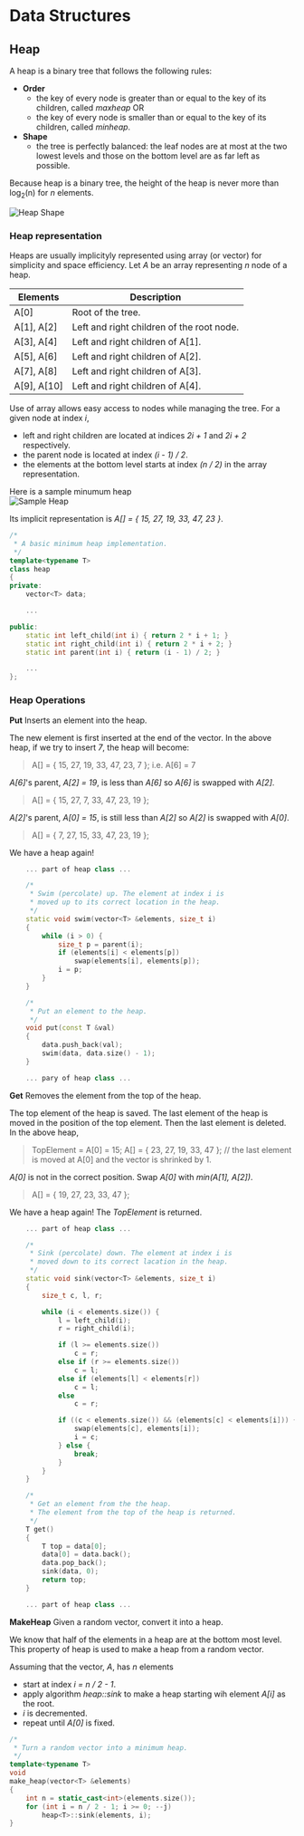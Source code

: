 # Data Structures

## Heap
A heap is a binary tree that follows the following rules:
- **Order**
  - the key of every node is greater than or equal to the key of its children, called *maxheap* OR
  - the key of every node is smaller than or equal to the key of its children, called *minheap*.
- **Shape**
  - the tree is perfectly balanced: the leaf nodes are at most at the two lowest levels and those on the bottom level are as far left as possible.
  
Because heap is a binary tree, the height of the heap is never more than log<sub>2</sub>(n) for *n* elements.

![Heap Shape](heap-shape.jpeg)

### Heap representation
Heaps are usually implicityly represented using array (or vector) for simplicity and space efficiency. Let *A* be an array representing *n* node of a heap.

Elements    | Description
----------- | -----------
A[0]        | Root of the tree.
A[1], A[2]  | Left and right children of the root node.
A[3], A[4]  | Left and right children of A[1].
A[5], A[6]  | Left and right children of A[2].
A[7], A[8]  | Left and right children of A[3].
A[9], A[10] | Left and right children of A[4].

Use of array allows easy access to nodes while managing the tree. For a given node at index *i*,
- left and right children are located at indices *2i + 1* and *2i + 2* respectively.
- the parent node is located at index *(i - 1) / 2*.
- the elements at the bottom level starts at index *(n / 2)* in the array representation.

Here is a sample minumum heap<br>
![Sample Heap](heap.jpeg)

Its implicit representation is *A[] = { 15, 27, 19, 33, 47, 23 }*.

```C++
/*
 * A basic minimum heap implementation.
 */
template<typename T>
class heap
{
private:
	vector<T> data;

	...

public:
	static int left_child(int i) { return 2 * i + 1; }
	static int right_child(int i) { return 2 * i + 2; }
	static int parent(int i) { return (i - 1) / 2; }

	...
};
```

### Heap Operations
**Put** Inserts an element into the heap.

The new element is first inserted at the end of the vector. In the above heap, if we try to insert *7*, the heap will become:
> A[] = { 15, 27, 19, 33, 47, 23, 7 }; i.e. A[6] = 7

*A[6]*'s parent, *A[2] = 19*, is less than *A[6]* so *A[6]* is swapped with *A[2]*. 
> A[] = { 15, 27, 7, 33, 47, 23, 19 };

*A[2]*'s parent, *A[0] = 15*, is still less than *A[2]* so *A[2]* is swapped with *A[0]*.
> A[] = { 7, 27, 15, 33, 47, 23, 19 };

We have a heap again!
```C++
	... part of heap class ...

	/*
	 * Swim (percolate) up. The element at index i is
	 * moved up to its correct location in the heap.
	 */
	static void swim(vector<T> &elements, size_t i)
	{
		while (i > 0) {
			size_t p = parent(i);
			if (elements[i] < elements[p])
				swap(elements[i], elements[p]);
			i = p;
		}
	}

	/*
	 * Put an element to the heap.
	 */
	void put(const T &val)
	{
		data.push_back(val);
		swim(data, data.size() - 1);
	}

	... pary of heap class ...
```

**Get** Removes the element from the top of the heap.

The top element of the heap is saved. The last element of the heap is moved in the position of the top element. Then the last element is deleted. In the above heap,

> TopElement = A[0] = 15; A[] = { 23, 27, 19, 33, 47 }; // the last element is moved at A[0] and the vector is shrinked by 1.

*A[0]* is not in the correct position. Swap *A[0]* with *min(A[1], A[2])*.
> A[] = { 19, 27, 23, 33, 47 };

We have a heap again! The *TopElement* is returned.

```C++
	... part of heap class ...

	/*
	 * Sink (percolate) down. The element at index i is
	 * moved down to its correct lacation in the heap.
	 */
	static void sink(vector<T> &elements, size_t i)
	{
		size_t c, l, r;

		while (i < elements.size()) {
			l = left_child(i);
			r = right_child(i);

			if (l >= elements.size())
				c = r;
			else if (r >= elements.size())
				c = l;
			else if (elements[l] < elements[r])
				c = l;
			else
				c = r;

			if ((c < elements.size()) && (elements[c] < elements[i])) {
				swap(elements[c], elements[i]);
				i = c;
			} else {
				break;
			}
		}
	}

	/*
	 * Get an element from the the heap.
	 * The element from the top of the heap is returned.
	 */
	T get()
	{
		T top = data[0];
		data[0] = data.back();
		data.pop_back();
		sink(data, 0);
		return top;
	}

	... part of heap class ...
```

**MakeHeap** Given a random vector, convert it into a heap.

We know that half of the elements in a heap are at the bottom most level. This property of heap is used to make a heap from a random vector.

Assuming that the vector, *A*, has *n* elements
 - start at index *i = n / 2 - 1*.
 - apply algorithm *heap::sink* to make a heap starting wih element *A[i]* as the root.
 - *i* is decremented.
 - repeat until *A[0]* is fixed.
```C++
/*
 * Turn a random vector into a minimum heap.
 */
template<typename T>
void
make_heap(vector<T> &elements)
{
	int n = static_cast<int>(elements.size());
	for (int i = n / 2 - 1; i >= 0; --j)
		heap<T>::sink(elements, i);
}
```
